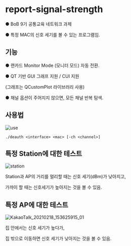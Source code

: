 # report-signal-strength
● BoB 9기 공통교육 네트워크 과제

● 특정 MAC의 신호 세기를 볼 수 있는 프로그램임.


## 기능
● 랜카드 Monitor Mode (모니터 모드) 자동 전환.

● QT 기반 GUI 그래프 지원 / CUI 지원

(그래프는 QCustomPlot 라이브러리 사용)

● 채널 옵션이 주어지지 않으면, 모든 채널 반복 탐색.


## 사용법
![use](https://user-images.githubusercontent.com/12112214/108315378-acd1e200-71fe-11eb-951c-274dab4322fc.png)

    ./deauth <interface> <mac> [-ch <channel>]

## 특정 Station에 대한 테스트
![station](https://user-images.githubusercontent.com/12112214/108315479-d25eeb80-71fe-11eb-9d0c-457b18c2e6e3.png)

Station과 AP의 거리를 멀리할 때는 신호 세기(dBm)가 낮아지고,

가까이 할 때는 신호세기가 높아지는 것을 볼 수 있음.

## 특정 AP에 대한 테스트
![KakaoTalk_20210218_153625915_01](https://user-images.githubusercontent.com/12112214/108315954-8791a380-71ff-11eb-8421-73ad9f5a936b.jpg)

집 안에서는 신호 세기가 높다가,

집 밖으로 이동하면 신호 세기가 낮아지는 것을 볼 수 있음.

